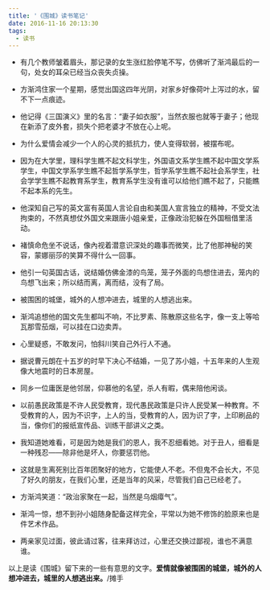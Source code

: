```yaml
---
title: '《围城》读书笔记'
date: 2016-11-16 20:13:30
tags:
  - 读书
---
```


- 有几个教师皱着眉头，那记录的女生涨红脸停笔不写，仿佛听了渐鸿最后的一句，处女的耳朵已经当众丧失贞操。

- 方渐鸿住家一个星期，感觉出国这四年光阴，对家乡好像荷叶上泻过的水，留不下一点痕迹。

- 他记得《三国演义》里的名言：“妻子如衣服”，当然衣服也就等于妻子；他现在新添了皮外套，损失个把老婆才不放在心上呢。

- 为什么爱情会减少一个人的心灵的抵抗力，使人变得软弱，被摆布呢。
<!-- more -->
- 因为在大学里，理科学生瞧不起文科学生，外国语文系学生瞧不起中国文学系学生，中国文学系学生瞧不起哲学系学生，哲学系学生瞧不起社会系学生，社会学学生瞧不起教育系学生，教育系学生没有谁可以给他们瞧不起了，只能瞧不起本系的先生。

- 他深知自己写的英文富有英国人言论自由和美国人宣言独立的精神，不受文法拘束的，不然真想仗外国文来跟唐小姐亲爱，正像政治犯躲在外国租借里活动。

- 褚慎命危坐不说话，像內视着潜意识深处的趣事而微笑，比了他那神秘的笑容，蒙娜丽莎的笑算不得什么一回事。

- 他引一句英国古话，说结婚仿佛金漆的鸟笼，笼子外面的鸟想住进去，笼内的鸟想飞出来；所以结而离，离而结，没有了局。

- 被围困的城堡，城外的人想冲进去，城里的人想逃出来。

- 渐鸿追想他的国文先生都叫不响，不比罗素、陈散原这些名字，像一支上等哈瓦那雪茄烟，可以挂在口边卖弄。

- 心里疑惑，不敢发问，怕斜川笑自己外行人不通。

- 据说曹元朗在十五岁的时早下决心不结婚，一见了苏小姐，十五年来的人生观像大地震时的日本房屋。

- 同乡一位庸医是他邻居，仰慕他的名望，杀人有暇，偶来陪他闲谈。

- 以前愚民政策是不许人民受教育，现代愚民政策是只许人民受某一种教育。不受教育的人，因为不识字，上人的当，受教育的人，因为识了字，上印刷品的当，像你们的报纸宣传品、训练干部讲义之类。

- 我知道她难看，可是因为她是我们的恩人，我不忍细看她。对于丑人，细看是一种残忍——除非他是坏人，你要惩罚他。

- 这就是生离死别比百年团聚好的地方，它能使人不老。不但鬼不会长大，不见了好久的朋友，在我们心里，还是当年的风采，尽管我们自己已经老了。

- 方渐鸿笑道：“政治家聚在一起，当然是乌烟瘴气”。

- 渐鸿一惊，想不到孙小姐随身配备这样完全，平常以为她不修饰的脸原来也是件艺术作品。

- 两亲家见过面，彼此请过客，往来拜访过，心里还交换过鄙视，谁也不满意谁。

以上是读《围城》留下来的一些有意思的文字。**爱情就像被围困的城堡，城外的人想冲进去，城里的人想逃出来。**/摊手